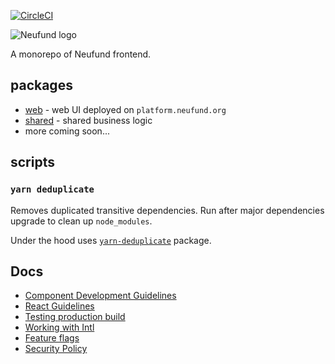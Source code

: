 [![CircleCI](https://circleci.com/gh/Neufund/platform-frontend.svg?style=svg)](https://circleci.com/gh/Neufund/platform-frontend)

![Neufund logo](https://neufund.org/img/logo-neufund.svg)

A monorepo of Neufund frontend.

## packages

 - [web](./packages/web) - web UI deployed on `platform.neufund.org`
 - [shared](./packages/shared) - shared business logic
 - more coming soon...

## scripts

### `yarn deduplicate`

Removes duplicated transitive dependencies. Run after major dependencies upgrade to clean up `node_modules`.

Under the hood uses [`yarn-deduplicate`](https://github.com/atlassian/yarn-deduplicate)
package.

## Docs

- [Component Development Guidelines](./docs/component-development-guidelines.md)
- [React Guidelines](./docs/react-guidelines.md)
- [Testing production build](./docs/testing-prod-build.md)
- [Working with Intl](./docs/working-with-intl.md)
- [Feature flags](./docs/feature-flags.md)
- [Security Policy](./SECURITY.md)

